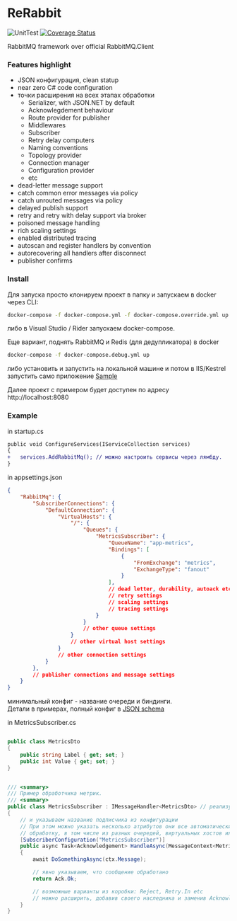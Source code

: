 # ReRabbit

![UnitTest](https://github.com/mt89vein/ReRabbit/workflows/UnitTest/badge.svg?event=push&maxAge=600)
[![Coverage Status](https://coveralls.io/repos/github/mt89vein/ReRabbit/badge.svg?branch=master&maxAge=600)](https://coveralls.io/github/mt89vein/ReRabbit?branch=master)

RabbitMQ framework over official RabbitMQ.Client

### Features highlight

-   JSON конфигурация, clean statup
-   near zero C# code configuration
-   точки расширения на всех этапах обработки
    -   Serializer, with JSON.NET by default
    -   Acknowlegdement behaviour
    -   Route provider for publisher
    -   Middlewares
    -   Subscriber
    -   Retry delay computers
    -   Naming conventions
    -   Topology provider
    -   Connection manager
    -   Configuration provider
    -   etc
-   dead-letter message support
-   catch common error messages via policy
-   catch unrouted messages via policy
-   delayed publish support
-   retry and retry with delay support via broker
-   poisoned message handling
-   rich scaling settings
-   enabled distributed tracing
-   autoscan and register handlers by convention
-   autorecovering all handlers after disconnect
-   publisher confirms

### Install

Для запуска просто клонируем проект в папку и запускаем в docker через CLI:

```bash
docker-compose -f docker-compose.yml -f docker-compose.override.yml up
```

либо в Visual Studio / Rider запускаем docker-compose.

Еще вариант, поднять RabbitMQ и Redis (для дедупликатора) в docker

```bash
docker-compose -f docker-compose.debug.yml up
```

либо установить и запустить на локальной машине и потом в IIS/Kestrel запустить само приложение [Sample](https://github.com/mt89vein/ReRabbit/tree/master/Sample)

Далее проект с примером будет доступен по адресу http://localhost:8080

### Example

in startup.cs

```diff
public void ConfigureServices(IServiceCollection services)
{
+   services.AddRabbitMq(); // можно настроить сервисы через лямбду.
}
```

in appsettings.json 

```json
{
    "RabbitMq": {
        "SubscriberConnections": {
            "DefaultConnection": {
                "VirtualHosts": {
                    "/": {
                        "Queues": {
                            "MetricsSubscriber": {
                                "QueueName": "app-metrics",
                                "Bindings": [
                                    {
                                        "FromExchange": "metrics",
                                        "ExchangeType": "fanout"
                                    }
                                ],
                                // dead letter, durability, autoack etc
                                // retry settings
                                // scaling settings
                                // tracing settings
                            }
                        }
                        // other queue settings
                    }
                    // other virtual host settings 
                }
                // other connection settings
            }
        },
        // publisher connections and message settings
    }
}
```
минимальный конфиг - название очереди и биндинги.  
Детали в примерах, полный конфиг в [JSON schema](https://github.com/mt89vein/ReRabbit/tree/master/Sample/SampleWebApplication/JsonSchemas)

in MetricsSubscriber.cs

```cs

public class MetricsDto
{
    public string Label { get; set; }
    public int Value { get; set; }
}


/// <summary>
/// Пример обработчика метрик.
/// <summary>
public class MetricsSubscriber : IMessageHandler<MetricsDto> // реализуем интерфейс
{
    // и указываем название подписчика из конфигурации
    // При этом можно указать несколько атрибутов они все автоматически начнут
    // обработку, в том числе из разных очередей, виртуальных хостов или даже инстансов RabbitMQ.
    [SubscriberConfiguration("MetricsSubscriber")]
    public async Task<Acknowledgement> HandleAsync(MessageContext<MetricsDto> ctx)
    {
        await DoSomethingAsync(ctx.Message);

        // явно указываем, что сообщение обработано
        return Ack.Ok;

        // возможные варианты из коробки: Reject, Retry.In etc
        // можно расширить, добавив своего наследника и заменив AcknowledgementBehaviour
    }
}
```
